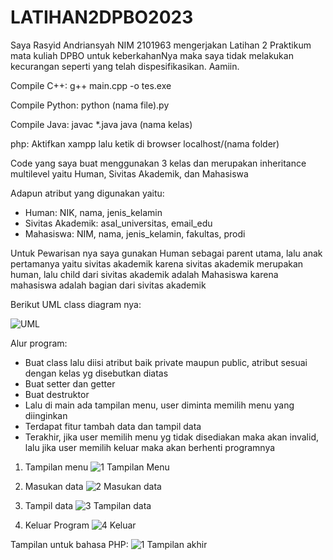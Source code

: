 # LATIHAN2DPBO2023

Saya Rasyid Andriansyah NIM 2101963 mengerjakan Latihan 2 Praktikum mata kuliah DPBO untuk keberkahanNya maka saya tidak melakukan kecurangan seperti yang telah dispesifikasikan. Aamiin.

Compile C++: g++ main.cpp -o tes.exe

Compile Python: python (nama file).py

Compile Java: javac *.java java (nama kelas)

php: Aktifkan xampp lalu ketik di browser localhost/(nama folder)

Code yang saya buat menggunakan 3 kelas dan merupakan inheritance multilevel yaitu Human, Sivitas Akademik, dan Mahasiswa

Adapun atribut yang digunakan yaitu:

- Human: NIK, nama, jenis_kelamin
- Sivitas Akademik: asal_universitas, email_edu
- Mahasiswa: NIM, nama, jenis_kelamin, fakultas, prodi

Untuk Pewarisan nya saya gunakan Human sebagai parent utama, lalu anak pertamanya yaitu sivitas akademik karena sivitas akademik merupakan human, lalu child dari sivitas akademik adalah Mahasiswa karena mahasiswa adalah bagian dari sivitas akademik 

Berikut UML class diagram nya:

![UML](https://user-images.githubusercontent.com/100756215/220282970-ae0cbd9d-9561-4392-b044-97b0c1aaedac.png)


Alur program:
- Buat class lalu diisi atribut baik private maupun public, atribut sesuai dengan kelas yg disebutkan diatas
- Buat setter dan getter
- Buat destruktor
- Lalu di main ada tampilan menu, user diminta memilih menu yang diinginkan
- Terdapat fitur tambah data dan tampil data
- Terakhir, jika user memilih menu yg tidak disediakan maka akan invalid, lalu jika user memilih keluar maka akan berhenti programnya

1. Tampilan menu
![1 Tampilan Menu ](https://user-images.githubusercontent.com/100756215/219922371-a23a0320-ae89-4c87-a20d-48712e37b39a.png)

2. Masukan data
![2  Masukan data](https://user-images.githubusercontent.com/100756215/219922381-7564140b-2995-49e0-bdf3-fb144ebfdd19.png)


3. Tampil data
![3  Tampilan data](https://user-images.githubusercontent.com/100756215/219922388-aa55428c-b3b7-4ab5-9a65-1c0a65b39f4e.png)

4. Keluar Program
![4  Keluar](https://user-images.githubusercontent.com/100756215/219922401-86159da3-645f-4dd5-9907-4c0c1eab999b.png)

Tampilan untuk bahasa PHP:
![1  Tampilan akhir](https://user-images.githubusercontent.com/100756215/220283078-91eea9d4-6f6c-44bd-8e7e-0ba80a91a5ef.png)




